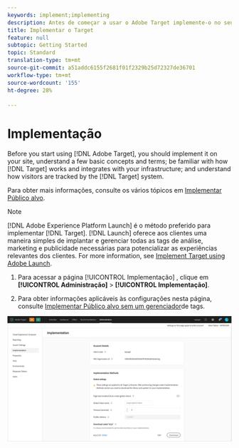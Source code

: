```yaml
---
keywords: implement;implementing
description: Antes de começar a usar o Adobe Target implemente-o no seu site, entenda alguns conceitos e termos básicos, familiarize-se com a maneira como o Target funciona e se integra à sua estrutura e compreenda como os visitantes são rastreados pelo sistema do Target.
title: Implementar o Target
feature: null
subtopic: Getting Started
topic: Standard
translation-type: tm+mt
source-git-commit: a51addc6155f2681f01f2329b25d72327de36701
workflow-type: tm+mt
source-wordcount: '155'
ht-degree: 28%

---
```



# Implementação

Before you start using [!DNL Adobe Target], you should implement it on your site, understand a few basic concepts and terms; be familiar with how [!DNL Target] works and integrates with your infrastructure; and understand how visitors are tracked by the [!DNL Target] system.

Para obter mais informações, consulte os vários tópicos em [Implementar Público alvo](/help/c-implementing-target/implementing-target.md).

>[!NOTE]
>
>[!DNL Adobe Experience Platform Launch] é o método preferido para implementar [!DNL Target]. [!DNL Launch] oferece aos clientes uma maneira simples de implantar e gerenciar todas as tags de análise, marketing e publicidade necessárias para potencializar as experiências relevantes dos clientes. For more information, see [Implement Target using Adobe Launch](/help/c-implementing-target/c-implementing-target-for-client-side-web/how-to-deployatjs/cmp-implementing-target-using-adobe-launch.md).

1. Para acessar a página [!UICONTROL Implementação] , clique em **[!UICONTROL Administração]** > **[!UICONTROL Implementação]**.

1. Para obter informações aplicáveis às configurações nesta página, consulte [Implementar Público alvo sem um gerenciador](/help/c-implementing-target/c-implementing-target-for-client-side-web/how-to-deployatjs/implementing-target-without-a-tag-manager.md)de tags.

![Página de implementação](/help/administrating-target/assets/implementation.png)